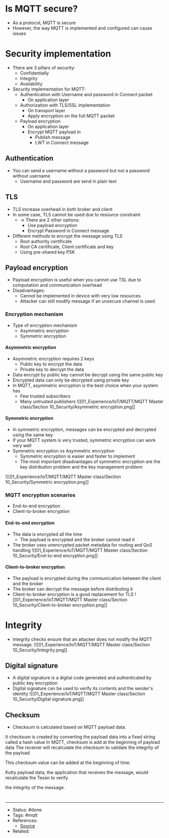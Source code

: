 # Is MQTT secure?
- As a protocol, MQTT is secure
- However, the way MQTT is implemented and configured can cause issues

# Security implementation
- There are 3 pillars of security:
	- Confidentially
	- Integrity
	- Availability
- Security implementation for MQTT:
	- Authentication with Username and password in Connect packet
		- On application layer
	- Authorization with TLS/SSL implementation
		- On transport layer
		- Apply encryption on the full MQTT packet
	- Payload encryption
		- On application layer
		- Encrypt MQTT payload in
			- Publish message
			- LWT in Connect message

## Authentication
- You can send a username without a password but not a password without username
	- Username and password are send in plain text

## TLS
- TLS increase overhead in both broker and client
- In some case, TLS cannot be used due to resource constraint
	- -> There are 2 other options:
		- Use payload encryption
		- Encrypt Password in Connect message
- Different methods to encrypt the message using TLS
	- Root authority certificate
	- Root CA certificate, Client certificate and key
	- Using pre-shared key PSK

## Payload encryption
- Payload encryption is useful when you cannot use TSL due to computation and communication overhead
- Disadvantages:
	- Cannot be implemented in device with very low resources
	- Attacker can still modify message if an unsecure channel is used

### Encryption mechanism
- Type of encryption mechanism
	- Asymmetric encryption
	- Symmetric encryption

#### Asymmetric encryption
- Asymmetric encryption requires 2 keys
	- Public key to encrypt the data
	- Private key to decrypt the data
- Data encrypt by public key cannot be decrypt using the same public key
- Encrypted data can only be decrypted using private key
- In MQTT, asymmetric encryption is the best choice when your system has
	- Few trusted subscribers
	- Many untrusted publishers
![[01_Experience/IoT/MQTT/MQTT Master class/Section 10_Security/Asymmetric encryption.png]]

#### Symmetric encryption
- In symmetric encryption, messages can be encrypted and decrypted using the same key
- If your MQTT system is very trusted, symmetric encryption can work very well
- Symmetric encryption vs Asymmetric encryption
	- Symmetric encryption is easier and faster to implement
	- The most important disadvantages of symmetric encryption are the key distribution problem and the key management problem

![[01_Experience/IoT/MQTT/MQTT Master class/Section 10_Security/Symmetric encryption.png]]

### MQTT encryption scenarios
- End-to-end encryption
- Client-to-broker encryption

#### End-to-end encryption
- The data is encrypted all the time
	- The payload is encrypted and the broker cannot read it
- The broker uses unencrypted packet metadata for routing and QoS handling
![[01_Experience/IoT/MQTT/MQTT Master class/Section 10_Security/End-to-end encryption.png]]

#### Client-to-broker encryption
- The payload is encrypted during the communication between the client and the broker
- The broker can decrypt the message before distributing it
- Client-to-broker encryption is a good replacement for TLS
![[01_Experience/IoT/MQTT/MQTT Master class/Section 10_Security/Client-to-broker encryption.png]]

# Integrity
- Integrity checks ensure that an attacker does not modify the MQTT message.
![[01_Experience/IoT/MQTT/MQTT Master class/Section 10_Security/Integrity.png]]
## Digital signature
- A digital signature is a digital code generated and authenticated by public key encryption
- Digital signature can be used to verify its contents and the sender's identity
![[01_Experience/IoT/MQTT/MQTT Master class/Section 10_Security/Digital signature.png]]

## Checksum

- Checksum is calculated based on MQTT payload data.

It checksum is created by converting the payload data into a fixed string called a hash value
In MQTT, checksum is add at the beginning of payload data
The receiver will recalculate the checksum to validate the integrity of the payload

This checksum value can be added at the beginning of time.

Kutty payload data, the application that receives the message, would recalculate the Texan to verify

the integrity of the message.












#
---
- Status: #done
- Tags: #mqtt
- References:
	- [Source]()
- Related:
